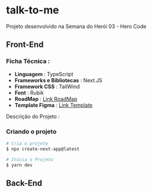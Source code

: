 # talk-to-me
Projeto desenvolvido na Semana do Herói 03 - Hero Code 

## Front-End

### Ficha Técnica : 

* **Linguagem** : TypeScript
* **Frameworks e Bibliotecas** : Next.JS
* **Framework CSS** : TailWind
* **Font** : Rubik
* **RoadMap** : [Link RoadMap](https://herocodebr.notion.site/RoadMap-Semana-do-Her-i-3-Edi-o-0b1af5924b854e129d766d9dd84fae36)
* **Template Figma** : [Link Template](https://hcode.dev/sh3-figma)

Descrição do Projeto : 

### Criando o projeto 
```bash
# Cria o projeto
$ npx create-next-app@latest

# Inicia o Projeto
$ yarn dev
```




## Back-End



